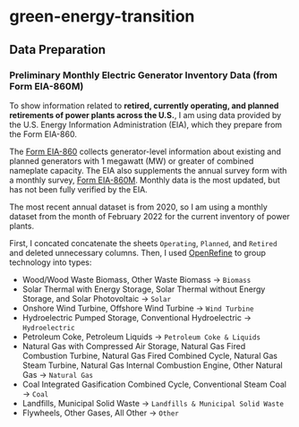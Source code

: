 # green-energy-transition

## Data Preparation

### Preliminary Monthly Electric Generator Inventory Data (from Form EIA-860M)

To show information related to **retired, currently operating, and planned retirements of power plants across the U.S.**, I am using data provided by the U.S. Energy Information Administration (EIA), which they prepare from the Form EIA-860.

The [Form EIA-860](https://www.eia.gov/electricity/data/eia860) collects generator-level information about existing and planned generators with 1 megawatt (MW) or greater of combined nameplate capacity. The EIA also supplements the annual survey form with a monthly survey, [Form EIA-860M](https://www.eia.gov/electricity/data/eia860m/). Monthly data is the most updated, but has not been fully verified by the EIA.

The most recent annual dataset is from 2020, so I am using a monthly dataset from the month of February 2022 for the current inventory of power plants.

First, I concated concatenate the sheets `Operating`, `Planned`, and `Retired` and deleted unnecessary columns. Then, I used [OpenRefine](https://openrefine.org/download.html) to group technology into types:

- Wood/Wood Waste Biomass, Other Waste Biomass &rarr; `Biomass`
- Solar Thermal with Energy Storage, Solar Thermal without Energy Storage, and Solar Photovoltaic &rarr; `Solar`
- Onshore Wind Turbine, Offshore Wind Turbine &rarr; `Wind Turbine`
- Hydroelectric Pumped Storage, Conventional Hydroelectric &rarr; `Hydroelectric`
- Petroleum Coke, Petroleum Liquids &rarr; `Petroleum Coke & Liquids`
- Natural Gas with Compressed Air Storage, Natural Gas Fired Combustion Turbine, Natural Gas Fired Combined Cycle, Natural Gas Steam Turbine, Natural Gas Internal Combustion Engine, Other Natural Gas &rarr; `Natural Gas`
- Coal Integrated Gasification Combined Cycle, Conventional Steam Coal &rarr; `Coal`
- Landfills, Municipal Solid Waste &rarr; `Landfills & Municipal Solid Waste`
- Flywheels, Other Gases, All Other &rarr; `Other`
